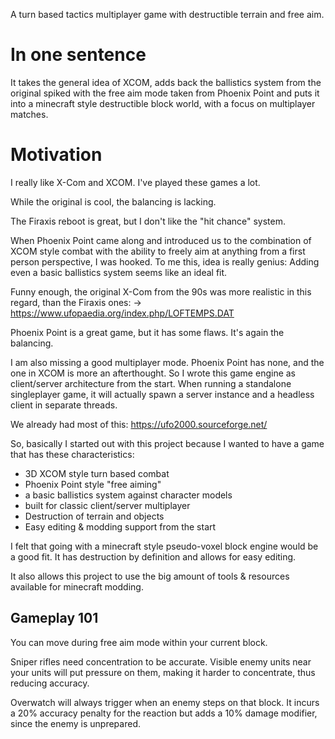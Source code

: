 A turn based tactics multiplayer game with destructible terrain and free aim.

# In one sentence

It takes the general idea of XCOM, adds back the ballistics system from the original
spiked with the free aim mode taken from Phoenix Point and puts it into a minecraft style
destructible block world, with a focus on multiplayer matches.

# Motivation

I really like X-Com and XCOM. I've played these games a lot.

While the original is cool, the balancing is lacking.

The Firaxis reboot is great, but I don't like the "hit chance" system.

When Phoenix Point came along and introduced us to the combination
of XCOM style combat with the ability to freely aim at anything from
a first person perspective, I was hooked. To me this, idea is really genius:
Adding even a basic ballistics system seems like an ideal fit.

Funny enough, the original X-Com from the 90s was more realistic in this regard, than
the Firaxis ones:
-> https://www.ufopaedia.org/index.php/LOFTEMPS.DAT

Phoenix Point is a great game, but it has some flaws. It's again the balancing.

I am also missing a good multiplayer mode. Phoenix Point has none, and the one
in XCOM is more an afterthought. So I wrote this game engine as client/server
architecture from the start. When running a standalone singleplayer game,
it will actually spawn a server instance and a headless client in separate threads.

We already had most of this: https://ufo2000.sourceforge.net/

So, basically I started out with this project because I wanted to have a game that
has these characteristics:

- 3D XCOM style turn based combat
- Phoenix Point style "free aiming"
- a basic ballistics system against character models
- built for classic client/server multiplayer
- Destruction of terrain and objects
- Easy editing & modding support from the start

I felt that going with a minecraft style pseudo-voxel block engine would be a good fit.
It has destruction by definition and allows for easy editing.

It also allows this project to use the big amount of tools & resources available for
minecraft modding.

## Gameplay 101

You can move during free aim mode within your current block.

Sniper rifles need concentration to be accurate. Visible enemy units near your units will put
pressure on them, making it harder to concentrate, thus reducing accuracy.

Overwatch will always trigger when an enemy steps on that block.
It incurs a 20% accuracy penalty for the reaction but adds a 10% damage modifier,
since the enemy is unprepared.